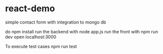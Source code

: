 # react-demo
simple contact form with integration to mongo db

do npm install 
run the backend with node app.js
run the front with npm run dev 
open localhost:3000


To execute test cases 
npm run test



